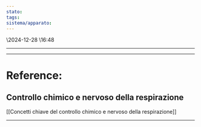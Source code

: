 ```yaml
---
stato: 
tags: 
sistema/apparato:
---
```

\2024-12-28 \16:48

--- 
















--- 
# Reference:


## Controllo chimico e nervoso della respirazione

[[Concetti chiave del controllo chimico e nervoso della respirazione]]

---